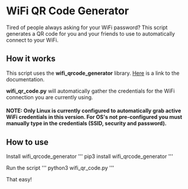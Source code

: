 # WiFi QR Code Generator

Tired of people always asking for your WiFi password? This script generates a QR code for you and your friends to use to automatically connect to your WiFi.

## How it works
This script uses the ****wifi_qrcode_generator**** library. [Here](https://github.com/lakhanmankani/wifi_qrcode_generator) is a link to the documentation.

****wifi_qr_code.py**** will automatically gather the credentials for the WiFi connection you are currently using. 

#### NOTE: Only Linux is currently configured to automatically grab active WiFi credentials in this version. For OS's not pre-configured you must manually type in the credentials (SSID, security and password).

## How to use
Install wifi_qrcode_generator
'''
pip3 install wifi_qrcode_generator
'''

Run the script
'''
python3 wifi_qr_code.py
'''

That easy!
